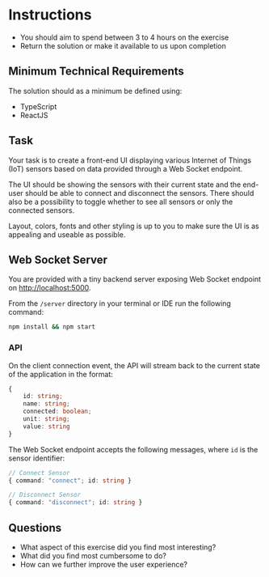 # Instructions

* You should aim to spend between 3 to 4 hours on the exercise
* Return the solution or make it available to us upon completion

## Minimum Technical Requirements

The solution should as a minimum be defined using:

* TypeScript
* ReactJS

## Task

Your task is to create a front-end UI displaying various Internet of Things (IoT) sensors based on data provided through a Web Socket endpoint.

The UI should be showing the sensors with their current state and the end-user should be able to connect and disconnect the sensors. There should also be a possibility to toggle whether to see all sensors or only the connected sensors.

Layout, colors, fonts and other styling is up to you to make sure the UI is as appealing and useable as possible.

## Web Socket Server

You are provided with a tiny backend server exposing Web Socket endpoint on <http://localhost:5000>.

From the `/server` directory in your terminal or IDE run the following command:

```bash
npm install && npm start
```

### API

On the client connection event, the API will stream back to the current state of the application in the format:

```typescript
{ 
    id: string; 
    name: string; 
    connected: boolean; 
    unit: string; 
    value: string 
} 
```

The Web Socket endpoint accepts the following messages, where `id` is the sensor identifier:

```typescript
// Connect Sensor
{ command: "connect"; id: string }

// Disconnect Sensor
{ command: "disconnect"; id: string }
```

## Questions

* What aspect of this exercise did you find most interesting?
* What did you find most cumbersome to do?
* How can we further improve the user experience?
